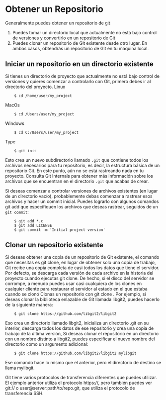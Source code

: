 # Obtener un Repositorio
Generalmente puedes obtener un repositorio de git
1. Puedes tomar un directorio local que actualmente no está bajo control de versiones y convertirlo en un repositorio de Git
2. Puedes clonar un repositorio de Git existente desde otro lugar.
En ambos casos, obtendrás un repositorio de Git en tu máquina local.
## Iniciar un repositorio en un directorio existente
Si tienes un directorio de proyecto que actualmente no está bajo control de versiones y quieres comenzar a controlarlo con Git, primero debes ir al directorio del proyecto.
Linux
```
    $ cd /home/user/my_project
```
MacOs
```
    $ cd /Users/user/my_project
```
Windows
```
    $ cd C:/Users/user/my_project
```
Type
```
    $ git init
```
Esto crea un nuevo subdirectorio llamado `.git` que contiene todos los archivos necesarios para tu repositorio, es decir, la estructura básica de un repositorio Git. En este punto, aún no se está rastreando nada en tu proyecto. Consulta Git Internals para obtener más información sobre los archivos que se encuentran en el directorio `.git` que acabas de crear.

Si deseas comenzar a controlar versiones de archivos existentes (en lugar de un directorio vacío), probablemente debas comenzar a rastrear esos archivos y hacer un commit inicial. Puedes lograrlo con algunos comandos git add que especifiquen los archivos que deseas rastrear, seguidos de un `git commit`:
```
    $ git add *.c
    $ git add LICENSE
    $ git commit -m 'Initial project version'
```
## Clonar un repositorio existente
Si deseas obtener una copia de un repositorio de Git existente, el comando que necesitas es git clone, en lugar de obtener solo una copia de trabajo, Git recibe una copia completa de casi todos los datos que tiene el servidor. Por defecto, se descarga cada versión de cada archivo en la historia del proyecto cuando ejecutas git clone. De hecho, si el disco del servidor se corrompe, a menudo puedes usar casi cualquiera de los clones en cualquier cliente para restaurar el servidor al estado en el que estaba cuando se clonó Clonas un repositorio con git clone <url>. Por ejemplo, si deseas clonar la biblioteca enlazable de Git llamada libgit2, puedes hacerlo de la siguiente manera:
```
    $ git clone https://github.com/libgit2/libgit2
```
Eso crea un directorio llamado libgit2, inicializa un directorio .git en su interior, descarga todos los datos de ese repositorio y crea una copia de trabajo de la última versión, Si deseas clonar el repositorio en un directorio con un nombre distinto a libgit2, puedes especificar el nuevo nombre del directorio como un argumento adicional:
```
    $ git clone https://github.com/libgit2/libgit2 mylibgit
```
Ese comando hace lo mismo que el anterior, pero el directorio de destino se llama mylibgit.

Git tiene varios protocolos de transferencia diferentes que puedes utilizar. El ejemplo anterior utiliza el protocolo https://, pero también puedes ver git:// o user@server:path/to/repo.git, que utiliza el protocolo de transferencia SSH.
